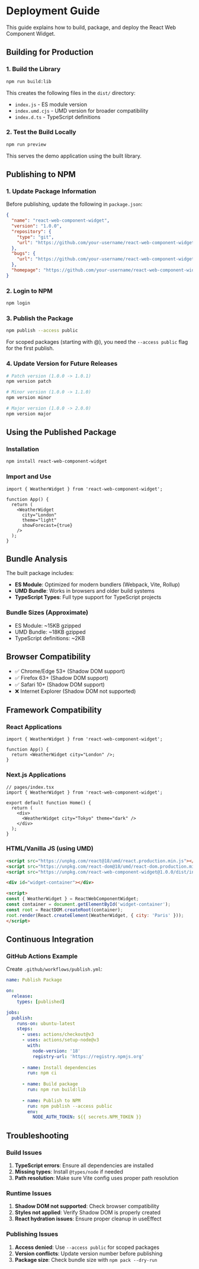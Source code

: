 # Deployment Guide

This guide explains how to build, package, and deploy the React Web Component Widget.

## Building for Production

### 1. Build the Library

```bash
npm run build:lib
```

This creates the following files in the `dist/` directory:
- `index.js` - ES module version
- `index.umd.cjs` - UMD version for broader compatibility  
- `index.d.ts` - TypeScript definitions

### 2. Test the Build Locally

```bash
npm run preview
```

This serves the demo application using the built library.

## Publishing to NPM

### 1. Update Package Information

Before publishing, update the following in `package.json`:

```json
{
  "name": "react-web-component-widget",
  "version": "1.0.0",
  "repository": {
    "type": "git",
    "url": "https://github.com/your-username/react-web-component-widget.git"
  },
  "bugs": {
    "url": "https://github.com/your-username/react-web-component-widget/issues"
  },
  "homepage": "https://github.com/your-username/react-web-component-widget#readme"
}
```

### 2. Login to NPM

```bash
npm login
```

### 3. Publish the Package

```bash
npm publish --access public
```

For scoped packages (starting with @), you need the `--access public` flag for the first publish.

### 4. Update Version for Future Releases

```bash
# Patch version (1.0.0 -> 1.0.1)
npm version patch

# Minor version (1.0.0 -> 1.1.0) 
npm version minor

# Major version (1.0.0 -> 2.0.0)
npm version major
```

## Using the Published Package

### Installation

```bash
npm install react-web-component-widget
```

### Import and Use

```tsx
import { WeatherWidget } from 'react-web-component-widget';

function App() {
  return (
    <WeatherWidget 
      city="London" 
      theme="light" 
      showForecast={true} 
    />
  );
}
```

## Bundle Analysis

The built package includes:

- **ES Module**: Optimized for modern bundlers (Webpack, Vite, Rollup)
- **UMD Bundle**: Works in browsers and older build systems
- **TypeScript Types**: Full type support for TypeScript projects

### Bundle Sizes (Approximate)

- ES Module: ~15KB gzipped
- UMD Bundle: ~18KB gzipped
- TypeScript definitions: ~2KB

## Browser Compatibility

- ✅ Chrome/Edge 53+ (Shadow DOM support)
- ✅ Firefox 63+ (Shadow DOM support)  
- ✅ Safari 10+ (Shadow DOM support)
- ❌ Internet Explorer (Shadow DOM not supported)

## Framework Compatibility

### React Applications
```tsx
import { WeatherWidget } from 'react-web-component-widget';

function App() {
  return <WeatherWidget city="London" />;
}
```

### Next.js Applications
```tsx
// pages/index.tsx
import { WeatherWidget } from 'react-web-component-widget';

export default function Home() {
  return (
    <div>
      <WeatherWidget city="Tokyo" theme="dark" />
    </div>
  );
}
```

### HTML/Vanilla JS (using UMD)
```html
<script src="https://unpkg.com/react@18/umd/react.production.min.js"></script>
<script src="https://unpkg.com/react-dom@18/umd/react-dom.production.min.js"></script>
<script src="https://unpkg.com/react-web-component-widget@1.0.0/dist/index.umd.cjs"></script>

<div id="widget-container"></div>

<script>
const { WeatherWidget } = ReactWebComponentWidget;
const container = document.getElementById('widget-container');
const root = ReactDOM.createRoot(container);
root.render(React.createElement(WeatherWidget, { city: 'Paris' }));
</script>
```

## Continuous Integration

### GitHub Actions Example

Create `.github/workflows/publish.yml`:

```yaml
name: Publish Package

on:
  release:
    types: [published]

jobs:
  publish:
    runs-on: ubuntu-latest
    steps:
      - uses: actions/checkout@v3
      - uses: actions/setup-node@v3
        with:
          node-version: '18'
          registry-url: 'https://registry.npmjs.org'
      
      - name: Install dependencies
        run: npm ci
      
      - name: Build package
        run: npm run build:lib
      
      - name: Publish to NPM
        run: npm publish --access public
        env:
          NODE_AUTH_TOKEN: ${{ secrets.NPM_TOKEN }}
```

## Troubleshooting

### Build Issues

1. **TypeScript errors**: Ensure all dependencies are installed
2. **Missing types**: Install `@types/node` if needed
3. **Path resolution**: Make sure Vite config uses proper path resolution

### Runtime Issues

1. **Shadow DOM not supported**: Check browser compatibility
2. **Styles not applied**: Verify Shadow DOM is properly created
3. **React hydration issues**: Ensure proper cleanup in useEffect

### Publishing Issues

1. **Access denied**: Use `--access public` for scoped packages
2. **Version conflicts**: Update version number before publishing
3. **Package size**: Check bundle size with `npm pack --dry-run`
